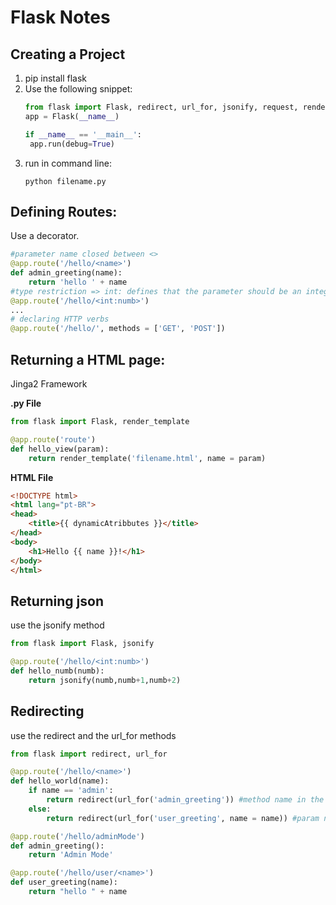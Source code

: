 # Flask Notes

## Creating a Project
1. pip install flask
2. Use the following snippet:
   ```python
   from flask import Flask, redirect, url_for, jsonify, request, render_template
   app = Flask(__name__)

   if __name__ == '__main__':
    app.run(debug=True) 
   ```
3. run in command line:
    ```
    python filename.py
    ```


## Defining Routes:
Use a decorator.

```python
#parameter name closed between <>
@app.route('/hello/<name>') 
def admin_greeting(name):
    return 'hello ' + name
#type restriction => int: defines that the parameter should be an integer
@app.route('/hello/<int:numb>') 
...
# declaring HTTP verbs
@app.route('/hello/', methods = ['GET', 'POST'])
```

## Returning a HTML page:

Jinga2 Framework

**.py File**
```python
from flask import Flask, render_template

@app.route('route')
def hello_view(param):
    return render_template('filename.html', name = param)
```
**HTML File**
```HTML
<!DOCTYPE html>
<html lang="pt-BR">
<head>
    <title>{{ dynamicAtribbutes }}</title>
</head>
<body>
    <h1>Hello {{ name }}!</h1>
</body>
</html>
```

## Returning json
use the jsonify method

```python
from flask import Flask, jsonify

@app.route('/hello/<int:numb>') 
def hello_numb(numb):
    return jsonify(numb,numb+1,numb+2)
```

## Redirecting
use the redirect and the url_for methods
```python
from flask import redirect, url_for

@app.route('/hello/<name>')
def hello_world(name):
    if name == 'admin':
        return redirect(url_for('admin_greeting')) #method name in the string
    else:
        return redirect(url_for('user_greeting', name = name)) #param name as second parameter

@app.route('/hello/adminMode')
def admin_greeting():
    return 'Admin Mode'

@app.route('/hello/user/<name>')
def user_greeting(name):
    return "hello " + name
```

